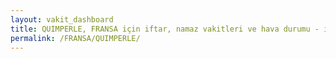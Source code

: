 ```yaml
---
layout: vakit_dashboard
title: QUIMPERLE, FRANSA için iftar, namaz vakitleri ve hava durumu - ilçe/eyalet seç
permalink: /FRANSA/QUIMPERLE/
---
```


<script type="text/javascript">
  var GLOBAL_COUNTRY = 'FRANSA';
  var GLOBAL_CITY = 'QUIMPERLE';
  var GLOBAL_STATE = '';
  var lat = 72;
  var lon = 21;
</script>
